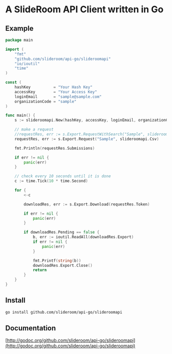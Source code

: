 # A SlideRoom API Client written in Go

## Example
```go
package main

import (
	"fmt"
	"github.com/slideroom/api-go/slideroomapi"
	"io/ioutil"
	"time"
)

const (
	hashKey          = "Your Hash Key"
	accessKey        = "Your Access Key"
	loginEmail       = "sample@sample.com"
	organizationCode = "sample"
)

func main() {
	s := slideroomapi.New(hashKey, accessKey, loginEmail, organizationCode)

	// make a request
	//requestRes, err := s.Export.RequestWithSearch("Sample", slideroomapi.Csv, "Dallas")
	requestRes, err := s.Export.Request("Sample", slideroomapi.Csv)

	fmt.Println(requestRes.Submissions)

	if err != nil {
		panic(err)
	}

	// check every 10 seconds until it is done
	c := time.Tick(10 * time.Second)

	for {
		<-c

		downloadRes, err := s.Export.Download(requestRes.Token)

		if err != nil {
			panic(err)
		}

		if downloadRes.Pending == false {
			b, err := ioutil.ReadAll(downloadRes.Export)
			if err != nil {
				panic(err)
			}

			fmt.Printf(string(b))
			downloadRes.Export.Close()
			return
		}
	}
}
```

## Install

```bash
go install github.com/slideroom/api-go/slideroomapi
```

## Documentation

[http://godoc.org/github.com/slideroom/api-go/slideroomapi](http://godoc.org/github.com/slideroom/api-go/slideroomapi)
